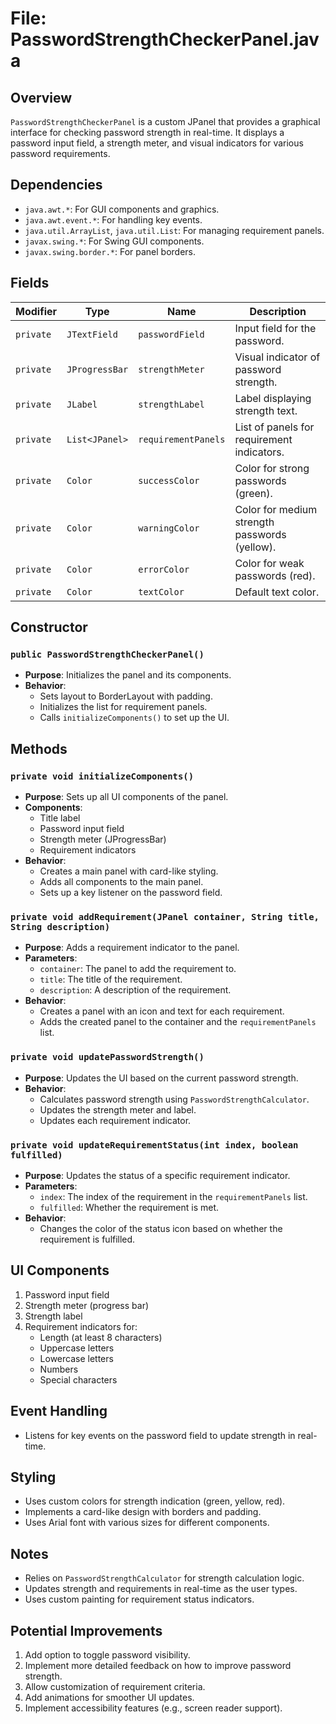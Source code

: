 # File: PasswordStrengthCheckerPanel.java

## Overview
`PasswordStrengthCheckerPanel` is a custom JPanel that provides a graphical interface for checking password strength in real-time. It displays a password input field, a strength meter, and visual indicators for various password requirements.

## Dependencies
- `java.awt.*`: For GUI components and graphics.
- `java.awt.event.*`: For handling key events.
- `java.util.ArrayList`, `java.util.List`: For managing requirement panels.
- `javax.swing.*`: For Swing GUI components.
- `javax.swing.border.*`: For panel borders.

## Fields

| Modifier   | Type               | Name                | Description                                    |
|------------|--------------------|--------------------|------------------------------------------------|
| `private`  | `JTextField`       | `passwordField`    | Input field for the password.                   |
| `private`  | `JProgressBar`     | `strengthMeter`    | Visual indicator of password strength.          |
| `private`  | `JLabel`           | `strengthLabel`    | Label displaying strength text.                 |
| `private`  | `List<JPanel>`     | `requirementPanels`| List of panels for requirement indicators.      |
| `private`  | `Color`            | `successColor`     | Color for strong passwords (green).             |
| `private`  | `Color`            | `warningColor`     | Color for medium strength passwords (yellow).   |
| `private`  | `Color`            | `errorColor`       | Color for weak passwords (red).                 |
| `private`  | `Color`            | `textColor`        | Default text color.                             |

## Constructor

### `public PasswordStrengthCheckerPanel()`
- **Purpose**: Initializes the panel and its components.
- **Behavior**: 
  - Sets layout to BorderLayout with padding.
  - Initializes the list for requirement panels.
  - Calls `initializeComponents()` to set up the UI.

## Methods

### `private void initializeComponents()`
- **Purpose**: Sets up all UI components of the panel.
- **Components**:
  - Title label
  - Password input field
  - Strength meter (JProgressBar)
  - Requirement indicators
- **Behavior**: 
  - Creates a main panel with card-like styling.
  - Adds all components to the main panel.
  - Sets up a key listener on the password field.

### `private void addRequirement(JPanel container, String title, String description)`
- **Purpose**: Adds a requirement indicator to the panel.
- **Parameters**:
  - `container`: The panel to add the requirement to.
  - `title`: The title of the requirement.
  - `description`: A description of the requirement.
- **Behavior**: 
  - Creates a panel with an icon and text for each requirement.
  - Adds the created panel to the container and the `requirementPanels` list.

### `private void updatePasswordStrength()`
- **Purpose**: Updates the UI based on the current password strength.
- **Behavior**:
  - Calculates password strength using `PasswordStrengthCalculator`.
  - Updates the strength meter and label.
  - Updates each requirement indicator.

### `private void updateRequirementStatus(int index, boolean fulfilled)`
- **Purpose**: Updates the status of a specific requirement indicator.
- **Parameters**:
  - `index`: The index of the requirement in the `requirementPanels` list.
  - `fulfilled`: Whether the requirement is met.
- **Behavior**: 
  - Changes the color of the status icon based on whether the requirement is fulfilled.

## UI Components
1. Password input field
2. Strength meter (progress bar)
3. Strength label
4. Requirement indicators for:
   - Length (at least 8 characters)
   - Uppercase letters
   - Lowercase letters
   - Numbers
   - Special characters

## Event Handling
- Listens for key events on the password field to update strength in real-time.

## Styling
- Uses custom colors for strength indication (green, yellow, red).
- Implements a card-like design with borders and padding.
- Uses Arial font with various sizes for different components.

## Notes
- Relies on `PasswordStrengthCalculator` for strength calculation logic.
- Updates strength and requirements in real-time as the user types.
- Uses custom painting for requirement status indicators.

## Potential Improvements
1. Add option to toggle password visibility.
2. Implement more detailed feedback on how to improve password strength.
3. Allow customization of requirement criteria.
4. Add animations for smoother UI updates.
5. Implement accessibility features (e.g., screen reader support).